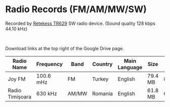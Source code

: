 # Radio Records (FM/AM/MW/SW)

Recorded by [Retekess TR629](https://www.amazon.com/Retekess-Portable-Shortwave-Backlight-Recorder/dp/B09N8N36BX) SW radio device. (Sound quality 128 kbps 44.10 kHz)

<br>

Download links at the top right of the Google Drive page.

Radio Name | Frequency | Band | Country | Main Language | Size | Length | Record Date | Link |
--- | --- | --- | --- | --- | --- | --- | --- | --- |
Joy FM | 100.6 mHz | FM | Turkey | English | 79.4 MB | 86m43s | 18.05.2022 | [Download](https://drive.google.com/file/d/1RUY1LivsgCagstAtxzX0E_5YuVOhw05-/view?usp=sharing) |
Radio Timişoara | 630 kHz | AM/MW | Romania | English | 61.8 MB | 67m30s | 19.05.2022 | [Download](https://drive.google.com/file/d/12RxFrukUnCsV1exFMjpTmEOfVelI4TL2/view?usp=sharing) |

